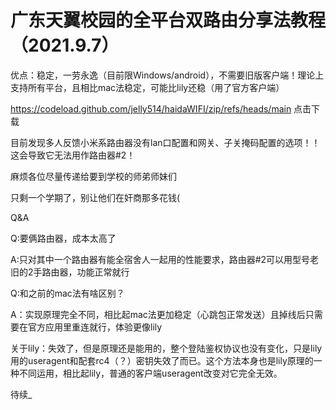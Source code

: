 # 广东天翼校园的全平台双路由分享法教程（2021.9.7）



优点：稳定，一劳永逸（目前限Windows/android），不需要旧版客户端！理论上支持所有平台，且相比mac法稳定，可能比lily还稳（用了官方客户端）


  https://codeload.github.com/jelly514/haidaWIFI/zip/refs/heads/main
  点击下载

目前发现多人反馈小米系路由器没有lan口配置和网关、子关掩码配置的选项！！这会导致它无法用作路由器#2！


  麻烦各位尽量传递给要到学校的师弟师妹们
 

 只剩一个学期了，别让他们在奸商那多花钱(

  Q&A

  Q:要俩路由器，成本太高了

  A:只对其中一个路由器有能全宿舍人一起用的性能要求，路由器#2可以用型号老旧的2手路由器，功能正常就行
  

  Q:和之前的mac法有啥区别？

  A：实现原理完全不同，相比起mac法更加稳定（心跳包正常发送）且掉线后只需要在官方应用里重连就行，体验更像lily


 
  关于lily：失效了，但是原理还是能用的，整个登陆鉴权协议也没有变化，只是lily用的useragent和配套rc4（？）密钥失效了而已。这个方法本身也是lily原理的一种不同运用，相比起lily，普通的客户端useragent改变对它完全无效。


  待续_
